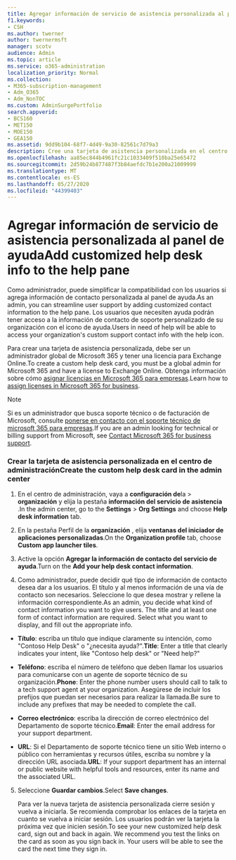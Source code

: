 ```yaml
---
title: Agregar información de servicio de asistencia personalizada al panel de ayuda
f1.keywords:
- CSH
ms.author: twerner
author: twernermsft
manager: scotv
audience: Admin
ms.topic: article
ms.service: o365-administration
localization_priority: Normal
ms.collection:
- M365-subscription-management
- Adm_O365
- Adm_NonTOC
ms.custom: AdminSurgePortfolio
search.appverid:
- BCS160
- MET150
- MOE150
- GEA150
ms.assetid: 9dd9b104-68f7-4d49-9a30-82561c7d79a3
description: Cree una tarjeta de asistencia personalizada en el centro de administración y agregue información de contacto de soporte técnico personalizada al panel de ayuda.
ms.openlocfilehash: aa85ec844b4961fc21c1033409f510ba25e65472
ms.sourcegitcommit: 2d59b24b877487f3b84aefdc7b1e200a21009999
ms.translationtype: MT
ms.contentlocale: es-ES
ms.lasthandoff: 05/27/2020
ms.locfileid: "44399403"
---
```

# <a name="add-customized-help-desk-info-to-the-help-pane"></a><span data-ttu-id="085be-103">Agregar información de servicio de asistencia personalizada al panel de ayuda</span><span class="sxs-lookup"><span data-stu-id="085be-103">Add customized help desk info to the help pane</span></span>

<span data-ttu-id="085be-104">Como administrador, puede simplificar la compatibilidad con los usuarios si agrega información de contacto personalizada al panel de ayuda.</span><span class="sxs-lookup"><span data-stu-id="085be-104">As an admin, you can streamline user support by adding customized contact information to the help pane.</span></span> <span data-ttu-id="085be-105">Los usuarios que necesiten ayuda podrán tener acceso a la información de contacto de soporte personalizado de su organización con el icono de ayuda.</span><span class="sxs-lookup"><span data-stu-id="085be-105">Users in need of help will be able to access your organization's custom support contact info with the help icon.</span></span>
  
<span data-ttu-id="085be-106">Para crear una tarjeta de asistencia personalizada, debe ser un administrador global de Microsoft 365 y tener una licencia para Exchange Online.</span><span class="sxs-lookup"><span data-stu-id="085be-106">To create a custom help desk card, you must be a global admin for Microsoft 365 and have a license to Exchange Online.</span></span> <span data-ttu-id="085be-107">Obtenga información sobre cómo [asignar licencias en Microsoft 365 para empresas](../manage/assign-licenses-to-users.md).</span><span class="sxs-lookup"><span data-stu-id="085be-107">Learn how to [assign licenses in Microsoft 365 for business](../manage/assign-licenses-to-users.md).</span></span>

> [!NOTE]
> <span data-ttu-id="085be-108">Si es un administrador que busca soporte técnico o de facturación de Microsoft, consulte [ponerse en contacto con el soporte técnico de microsoft 365 para empresas](../contact-support-for-business-products.md).</span><span class="sxs-lookup"><span data-stu-id="085be-108">If you are an admin looking for technical or billing support from Microsoft, see [Contact Microsoft 365 for business support](../contact-support-for-business-products.md).</span></span> 

  
### <a name="create-the-custom-help-desk-card-in-the-admin-center"></a><span data-ttu-id="085be-109">Crear la tarjeta de asistencia personalizada en el centro de administración</span><span class="sxs-lookup"><span data-stu-id="085be-109">Create the custom help desk card in the admin center</span></span>
<span data-ttu-id="085be-110"><a name="BKMK_HelpDeskPreview"> </a></span><span class="sxs-lookup"><span data-stu-id="085be-110"><a name="BKMK_HelpDeskPreview"> </a></span></span>

1. <span data-ttu-id="085be-111">En el centro de administración, vaya a **configuración de**la  >  **organización** y elija la pestaña **información del servicio de asistencia** .</span><span class="sxs-lookup"><span data-stu-id="085be-111">In the admin center, go to the **Settings** > **Org Settings** and choose **Help desk information** tab.</span></span>
    
2. <span data-ttu-id="085be-112">En la pestaña Perfil de la **organización** , elija **ventanas del iniciador de aplicaciones personalizadas**.</span><span class="sxs-lookup"><span data-stu-id="085be-112">On the **Organization profile** tab, choose **Custom app launcher tiles**.</span></span>
  
3. <span data-ttu-id="085be-113">Active la opción **Agregar la información de contacto del servicio de ayuda**.</span><span class="sxs-lookup"><span data-stu-id="085be-113">Turn on the **Add your help desk contact information**.</span></span>
    
4. <span data-ttu-id="085be-p103">Como administrador, puede decidir qué tipo de información de contacto desea dar a los usuarios. El título y al menos información de una vía de contacto son necesarios. Seleccione lo que desea mostrar y rellene la información correspondiente.</span><span class="sxs-lookup"><span data-stu-id="085be-p103">As an admin, you decide what kind of contact information you want to give users. The title and at least one form of contact information are required. Select what you want to display, and fill out the appropriate info.</span></span>
    
  - <span data-ttu-id="085be-117">**Título**: escriba un título que indique claramente su intención, como "Contoso Help Desk" o "¿necesita ayuda?".</span><span class="sxs-lookup"><span data-stu-id="085be-117">**Title**: Enter a title that clearly indicates your intent, like "Contoso help desk" or "Need help?"</span></span>
    
  - <span data-ttu-id="085be-118">**Teléfono**: escriba el número de teléfono que deben llamar los usuarios para comunicarse con un agente de soporte técnico de su organización.</span><span class="sxs-lookup"><span data-stu-id="085be-118">**Phone**: Enter the phone number users should call to talk to a tech support agent at your organization.</span></span> <span data-ttu-id="085be-119">Asegúrese de incluir los prefijos que puedan ser necesarios para realizar la llamada.</span><span class="sxs-lookup"><span data-stu-id="085be-119">Be sure to include any prefixes that may be needed to complete the call.</span></span>
    
  - <span data-ttu-id="085be-120">**Correo electrónico**: escriba la dirección de correo electrónico del Departamento de soporte técnico.</span><span class="sxs-lookup"><span data-stu-id="085be-120">**Email**: Enter the email address for your support department.</span></span>
    
  - <span data-ttu-id="085be-121">**URL**: Si el Departamento de soporte técnico tiene un sitio Web interno o público con herramientas y recursos útiles, escriba su nombre y la dirección URL asociada.</span><span class="sxs-lookup"><span data-stu-id="085be-121">**URL**: If your support department has an internal or public website with helpful tools and resources, enter its name and the associated URL.</span></span>
    
5. <span data-ttu-id="085be-122">Seleccione **Guardar cambios**.</span><span class="sxs-lookup"><span data-stu-id="085be-122">Select **Save changes**.</span></span>
    
    <span data-ttu-id="085be-p105">Para ver la nueva tarjeta de asistencia personalizada cierre sesión y vuelva a iniciarla. Se recomienda comprobar los enlaces de la tarjeta en cuanto se vuelva a iniciar sesión. Los usuarios podrán ver la tarjeta la próxima vez que inicien sesión.</span><span class="sxs-lookup"><span data-stu-id="085be-p105">To see your new customized help desk card, sign out and back in again. We recommend you test the links on the card as soon as you sign back in. Your users will be able to see the card the next time they sign in.</span></span>
    

